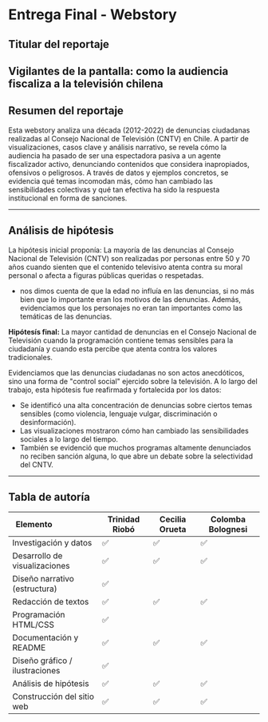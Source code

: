 # Entrega Final - Webstory


## Titular del reportaje
**Vigilantes de la pantalla: como la audiencia fiscaliza a la televisión chilena**
---

## Resumen del reportaje
Esta webstory analiza una década (2012-2022) de denuncias ciudadanas realizadas al Consejo Nacional de Televisión (CNTV) en Chile. A partir de visualizaciones, casos clave y análisis narrativo, se revela cómo la audiencia ha pasado de ser una espectadora pasiva a un agente fiscalizador activo, denunciando contenidos que considera inapropiados, ofensivos o peligrosos. A través de datos y ejemplos concretos, se evidencia qué temas incomodan más, cómo han cambiado las sensibilidades colectivas y qué tan efectiva ha sido la respuesta institucional en forma de sanciones.

---

##  Análisis de hipótesis
La hipótesis inicial proponía: La mayoría de las denuncias al Consejo Nacional de Televisión (CNTV) son realizadas por personas entre 50 y 70 años cuando sienten que el contenido televisivo atenta contra su moral personal o afecta a figuras públicas queridas o respetadas.
- nos dimos cuenta de que la edad no influía en las denuncias, si no más bien que lo importante eran los motivos de las denuncias. Además, evidenciamos que los personajes no eran tan importantes como las temáticas de las denuncias.

**Hipótesís final:** La mayor cantidad de denuncias en el Consejo Nacional de Televisión cuando la programación contiene temas sensibles para la ciudadanía y cuando esta percibe que atenta contra los valores tradicionales.

Evidenciamos que las denuncias ciudadanas no son actos anecdóticos, sino una forma de "control social" ejercido sobre la televisión. A lo largo del trabajo, esta hipótesis fue reafirmada y fortalecida por los datos:

- Se identificó una alta concentración de denuncias sobre ciertos temas sensibles (como violencia, lenguaje vulgar, discriminación o desinformación).
- Las visualizaciones mostraron cómo han cambiado las sensibilidades sociales a lo largo del tiempo.
- También se evidenció que muchos programas altamente denunciados no reciben sanción alguna, lo que abre un debate sobre la selectividad del CNTV.


---

## Tabla de autoría
| Elemento                                          | Trinidad Riobó | Cecilia Orueta | Colomba Bolognesi |
|-----------------------------------------------|----------------|----------------|--------------------|
| Investigación y datos                         | ✅             | ✅             | ✅                 |
| Desarrollo de visualizaciones                 | ✅             | ✅             | ✅                 |
| Diseño narrativo (estructura)                 | ✅             |                |                    |
| Redacción de textos                           | ✅             | ✅             | ✅                 |
| Programación HTML/CSS                         | ✅             |                 |                |
| Documentación y README                        | ✅              | ✅             | ✅                 |
| Diseño gráfico / ilustraciones                | ✅             |                |                    |
| Análisis de hipótesis                         | ✅             | ✅             | ✅                 |
| Construcción del sitio web                    | ✅             | ✅             | ✅                 |



